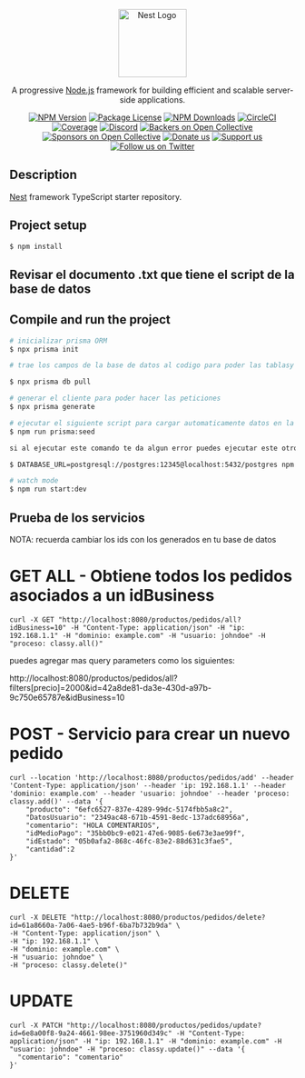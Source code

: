 <p align="center">
  <a href="http://nestjs.com/" target="blank"><img src="https://nestjs.com/img/logo-small.svg" width="120" alt="Nest Logo" /></a>
</p>

[circleci-image]: https://img.shields.io/circleci/build/github/nestjs/nest/master?token=abc123def456
[circleci-url]: https://circleci.com/gh/nestjs/nest

  <p align="center">A progressive <a href="http://nodejs.org" target="_blank">Node.js</a> framework for building efficient and scalable server-side applications.</p>
    <p align="center">
<a href="https://www.npmjs.com/~nestjscore" target="_blank"><img src="https://img.shields.io/npm/v/@nestjs/core.svg" alt="NPM Version" /></a>
<a href="https://www.npmjs.com/~nestjscore" target="_blank"><img src="https://img.shields.io/npm/l/@nestjs/core.svg" alt="Package License" /></a>
<a href="https://www.npmjs.com/~nestjscore" target="_blank"><img src="https://img.shields.io/npm/dm/@nestjs/common.svg" alt="NPM Downloads" /></a>
<a href="https://circleci.com/gh/nestjs/nest" target="_blank"><img src="https://img.shields.io/circleci/build/github/nestjs/nest/master" alt="CircleCI" /></a>
<a href="https://coveralls.io/github/nestjs/nest?branch=master" target="_blank"><img src="https://coveralls.io/repos/github/nestjs/nest/badge.svg?branch=master#9" alt="Coverage" /></a>
<a href="https://discord.gg/G7Qnnhy" target="_blank"><img src="https://img.shields.io/badge/discord-online-brightgreen.svg" alt="Discord"/></a>
<a href="https://opencollective.com/nest#backer" target="_blank"><img src="https://opencollective.com/nest/backers/badge.svg" alt="Backers on Open Collective" /></a>
<a href="https://opencollective.com/nest#sponsor" target="_blank"><img src="https://opencollective.com/nest/sponsors/badge.svg" alt="Sponsors on Open Collective" /></a>
  <a href="https://paypal.me/kamilmysliwiec" target="_blank"><img src="https://img.shields.io/badge/Donate-PayPal-ff3f59.svg" alt="Donate us"/></a>
    <a href="https://opencollective.com/nest#sponsor"  target="_blank"><img src="https://img.shields.io/badge/Support%20us-Open%20Collective-41B883.svg" alt="Support us"></a>
  <a href="https://twitter.com/nestframework" target="_blank"><img src="https://img.shields.io/twitter/follow/nestframework.svg?style=social&label=Follow" alt="Follow us on Twitter"></a>
</p>
  <!--[![Backers on Open Collective](https://opencollective.com/nest/backers/badge.svg)](https://opencollective.com/nest#backer)
  [![Sponsors on Open Collective](https://opencollective.com/nest/sponsors/badge.svg)](https://opencollective.com/nest#sponsor)-->

## Description

[Nest](https://github.com/nestjs/nest) framework TypeScript starter repository.

## Project setup

```bash
$ npm install
```

## Revisar el documento .txt que tiene el script de la base de datos

## Compile and run the project

```bash
# inicializar prisma ORM
$ npx prisma init

# trae los campos de la base de datos al codigo para poder las tablasy manipular la data

$ npx prisma db pull

# generar el cliente para poder hacer las peticiones
$ npx prisma generate

# ejecutar el siguiente script para cargar automaticamente datos en la base de datos
$ npm run prisma:seed

si al ejecutar este comando te da algun error puedes ejecutar este otro

$ DATABASE_URL=postgresql://postgres:12345@localhost:5432/postgres npm run prisma:seed

# watch mode
$ npm run start:dev
```

## Prueba de los servicios

NOTA: recuerda cambiar los ids con los generados en tu base de datos

# GET ALL - Obtiene todos los pedidos asociados a un idBusiness

```
curl -X GET "http://localhost:8080/productos/pedidos/all?idBusiness=10" -H "Content-Type: application/json" -H "ip: 192.168.1.1" -H "dominio: example.com" -H "usuario: johndoe" -H "proceso: classy.all()"
```

puedes agregar mas query parameters como los siguientes:

http://localhost:8080/productos/pedidos/all?filters[precio]=2000&id=42a8de81-da3e-430d-a97b-9c750e65787e&idBusiness=10

# POST - Servicio para crear un nuevo pedido

```
curl --location 'http://localhost:8080/productos/pedidos/add' --header 'Content-Type: application/json' --header 'ip: 192.168.1.1' --header 'dominio: example.com' --header 'usuario: johndoe' --header 'proceso: classy.add()' --data '{
    "producto": "6efc6527-837e-4289-99dc-5174fbb5a8c2",
    "DatosUsuario": "2349ac48-671b-4591-8edc-137adc68956a",
    "comentario": "HOLA COMENTARIOS",
    "idMedioPago": "35bb0bc9-e021-47e6-9085-6e673e3ae99f",
    "idEstado": "05b0afa2-868c-46fc-83e2-88d631c3fae5",
    "cantidad":2
}'
```

# DELETE

```
curl -X DELETE "http://localhost:8080/productos/pedidos/delete?id=61a8660a-7a06-4ae5-b96f-6ba7b732b9da" \
-H "Content-Type: application/json" \
-H "ip: 192.168.1.1" \
-H "dominio: example.com" \
-H "usuario: johndoe" \
-H "proceso: classy.delete()"
```


# UPDATE

```
curl -X PATCH "http://localhost:8080/productos/pedidos/update?id=6e8a00f8-9a24-4661-98ee-3751960d349c" -H "Content-Type: application/json" -H "ip: 192.168.1.1" -H "dominio: example.com" -H "usuario: johndoe" -H "proceso: classy.update()" --data '{
  "comentario": "comentario"
}'
```
